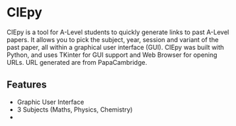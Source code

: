 # CIEpy
CIEpy is a tool for A-Level students to quickly generate links to past A-Level papers. It allows you to pick the subject, year, session and variant of the past paper, all within a graphical user interface (GUI).
CIEpy was built with Python, and uses TKinter for GUI support and Web Browser for opening URLs. URL generated are from PapaCambridge.
## Features
- Graphic User Interface
- 3 Subjects (Maths, Physics, Chemistry)
-